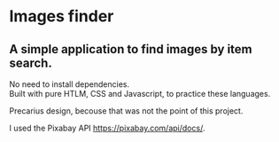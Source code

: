 # Images finder

## A simple application to find images by item search.
No need to install dependencies.      
Built with pure HTLM, CSS and Javascript, to practice these languages.

Precarius design, becouse that was not the point of this project.

I used the Pixabay API https://pixabay.com/api/docs/.